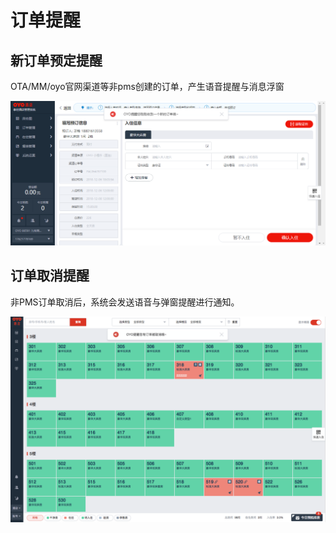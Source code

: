 # 订单提醒

## 新订单预定提醒

OTA/MM/oyo官网渠道等非pms创建的订单，产生语音提醒与消息浮窗

![&#x65B0;&#x8BA2;&#x5355;&#x63D0;&#x9192;](../../.gitbook/assets/image%20%28238%29.png)

## 订单取消提醒

非PMS订单取消后，系统会发送语音与弹窗提醒进行通知。

![&#x53D6;&#x6D88;&#x63D0;&#x9192;](../../.gitbook/assets/image%20%2839%29.png)

